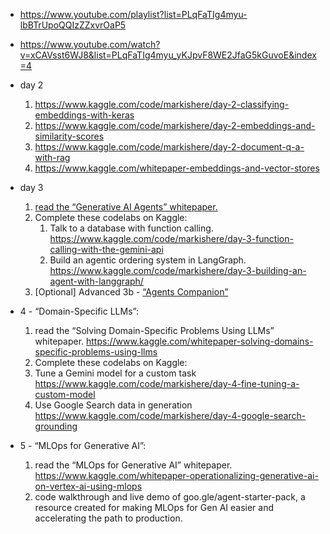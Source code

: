 * https://www.youtube.com/playlist?list=PLqFaTIg4myu-lbBTrUpoQQIzZZxvrOaP5
* https://www.youtube.com/watch?v=xCAVsst6WJ8&list=PLqFaTIg4myu_yKJpvF8WE2JfaG5kGuvoE&index=4

* day 2
  1. https://www.kaggle.com/code/markishere/day-2-classifying-embeddings-with-keras
  1. https://www.kaggle.com/code/markishere/day-2-embeddings-and-similarity-scores
  1. https://www.kaggle.com/code/markishere/day-2-document-q-a-with-rag
  1. https://www.kaggle.com/whitepaper-embeddings-and-vector-stores

* day 3
  1. <a href="https://www.kaggle.com/whitepaper-agents">read the “Generative AI Agents” whitepaper.</a>
  1. Complete these codelabs on Kaggle:
      1. Talk to a database with function calling. https://www.kaggle.com/code/markishere/day-3-function-calling-with-the-gemini-api
      1. Build an agentic ordering system in LangGraph. https://www.kaggle.com/code/markishere/day-3-building-an-agent-with-langgraph/
  2. [Optional] Advanced 3b - <a href="https://www.kaggle.com/whitepaper-agent-companion">“Agents Companion”</a>

* 4 - “Domain-Specific LLMs”:
  1. read the “Solving Domain-Specific Problems Using LLMs” whitepaper. https://www.kaggle.com/whitepaper-solving-domains-specific-problems-using-llms
  1. Complete these codelabs on Kaggle:
    1. Tune a Gemini model for a custom task https://www.kaggle.com/code/markishere/day-4-fine-tuning-a-custom-model
    1. Use Google Search data in generation https://www.kaggle.com/code/markishere/day-4-google-search-grounding

* 5 - “MLOps for Generative AI”:
  1. read the “MLOps for Generative AI” whitepaper. https://www.kaggle.com/whitepaper-operationalizing-generative-ai-on-vertex-ai-using-mlops
  1. code walkthrough and live demo of goo.gle/agent-starter-pack, a resource created for making MLOps for Gen AI easier and accelerating the path to production. 
